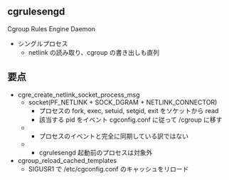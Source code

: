 ## cgrulesengd

Cgroup Rules Engine Daemon

 * シングルプロセス
   * netlink の読み取り、cgroup の書き出しも直列

## 要点   

 * cgre_create_netlink_socket_process_msg
   * socket(PF_NETLINK + SOCK_DGRAM + NETLINK_CONNECTOR)
     * プロセスの fork, exec, setuid, setgid, exit をソケットから read
     * 該当する pid をイベント cgconfig.conf に従って /cgroup に移す
   * - プロセスのイベントと完全に同期している訳ではない
   * - cgrulesengd 起動前のプロセスは対象外
 * cgroup_reload_cached_templates     
   * SIGUSR1 で /etc/cgconfig.conf のキャッシュをリロード
 